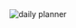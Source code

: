 <!-- 9-5 Work Day Planner



A simple 9-5 workday schedule planner. The page loads and user has present month day and time. User is able to see past (grey), present (red) and future(green) schedule. User is also able to make changes in the sched and save into local Storage. -->

<img src = "dailyplanner.jpg" alt = "daily planner">
